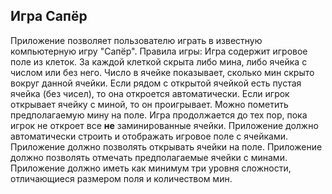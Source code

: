 ## Игра Сапёр

Приложение позволяет пользователю играть в известную компьютерную игру "Сапёр".
Правила игры:
Игра содержит игровое поле из клеток. За каждой клеткой скрыта либо мина, либо ячейка с числом или без него. Число в ячейке показывает, сколько мин скрыто вокруг данной ячейки. Если рядом с открытой ячейкой есть пустая ячейка (без чисел), то она откроется автоматически. Если игрок открывает ячейку с миной, то он проигрывает. Можно пометить предполагаемую мину на поле. Игра продолжается до тех пор, пока игрок не откроет все **не** заминированные ячейки.
Приложение должно автоматически строить и отображать игровое поле с ячейками.
Приложение должно позволять открывать ячейки на поле.
Приложение должно позволять отмечать предполагаемые ячейки с минами.
Приложение должно иметь как минимум три уровня сложности, отличающиеся размером поля и количеством мин.